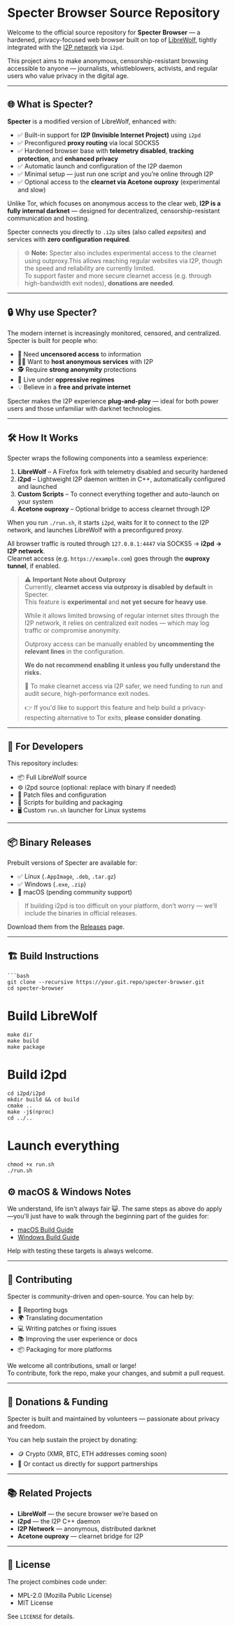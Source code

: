# Specter Browser Source Repository

Welcome to the official source repository for **Specter Browser** — a hardened, privacy-focused web browser built on top of [LibreWolf](https://librewolf.net), tightly integrated with the [I2P network](https://geti2p.net) via `i2pd`.

This project aims to make anonymous, censorship-resistant browsing accessible to anyone — journalists, whistleblowers, activists, and regular users who value privacy in the digital age.

---

## 🌐 What is Specter?

**Specter** is a modified version of LibreWolf, enhanced with:

* ✅ Built-in support for **I2P (Invisible Internet Project)** using `i2pd`
* ✅ Preconfigured **proxy routing** via local SOCKS5
* ✅ Hardened browser base with **telemetry disabled**, **tracking protection**, and **enhanced privacy**
* ✅ Automatic launch and configuration of the I2P daemon
* ✅ Minimal setup — just run one script and you’re online through I2P
* ✅ Optional access to the **clearnet via Acetone ouproxy** (experimental and slow)

Unlike Tor, which focuses on anonymous access to the clear web, **I2P is a fully internal darknet** — designed for decentralized, censorship-resistant communication and hosting.

Specter connects you directly to `.i2p` sites (also called *eepsites*) and services with **zero configuration required**.

> 🌐 **Note:** Specter also includes experimental access to the clearnet using outproxy.This allows reaching regular websites via I2P, though the speed and reliability are currently limited.  
> To support faster and more secure clearnet access (e.g. through high-bandwidth exit nodes), **donations are needed**.

---

## 🔒 Why use Specter?

The modern internet is increasingly monitored, censored, and centralized. Specter is built for people who:

* 💬 Need **uncensored access** to information
* 🧑‍💻 Want to **host anonymous services** with I2P
* 🕵️ Require **strong anonymity** protections
* 🧱 Live under **oppressive regimes**
* 💡 Believe in a **free and private internet**

Specter makes the I2P experience **plug-and-play** — ideal for both power users and those unfamiliar with darknet technologies.

---

## 🛠️ How It Works

Specter wraps the following components into a seamless experience:

1. **LibreWolf** – A Firefox fork with telemetry disabled and security hardened  
2. **i2pd** – Lightweight I2P daemon written in C++, automatically configured and launched  
3. **Custom Scripts** – To connect everything together and auto-launch on your system  
4. **Acetone ouproxy** – Optional bridge to access clearnet through I2P

When you run `./run.sh`, it starts `i2pd`, waits for it to connect to the I2P network, and launches LibreWolf with a preconfigured proxy.

All browser traffic is routed through `127.0.0.1:4447` via SOCKS5 → **i2pd → I2P network**.  
Clearnet access (e.g. `https://example.com`) goes through the **ouproxy tunnel**, if enabled.

> ⚠️ **Important Note about Outproxy**  
> Currently, **clearnet access via outproxy is disabled by default** in Specter.  
> This feature is **experimental** and **not yet secure for heavy use**.  
>  
> While it allows limited browsing of regular internet sites through the I2P network, it relies on centralized exit nodes — which may log traffic or compromise anonymity.  
>  
> Outproxy access can be manually enabled by **uncommenting the relevant lines** in the configuration.  
>  
> **We do not recommend enabling it unless you fully understand the risks.**  
>  
> 👥 To make clearnet access via I2P safer, we need funding to run and audit secure, high-performance exit nodes.  
>  
> 👉 If you'd like to support this feature and help build a privacy-respecting alternative to Tor exits, **please consider donating**.


---

## 🧠 For Developers

This repository includes:

* 📦 Full LibreWolf source  
* ⚙️ i2pd source (optional: replace with binary if needed)  
* 🧩 Patch files and configuration  
* 📁 Scripts for building and packaging  
* 🖥️ Custom `run.sh` launcher for Linux systems  

---

## 📦 Binary Releases

Prebuilt versions of Specter are available for:

* ✅ Linux (`.AppImage`, `.deb`, `.tar.gz`)  
* ✅ Windows (`.exe`, `.zip`)  
* 🚧 macOS (pending community support)  

> If building i2pd is too difficult on your platform, don’t worry — we’ll include the binaries in official releases.

Download them from the [Releases](https://your.git.repo/specter-browser/releases) page.

---

## 🏗️ Build Instructions

    ```bash
    git clone --recursive https://your.git.repo/specter-browser.git
    cd specter-browser

# Build LibreWolf
    make dir
    make build
    make package

# Build i2pd
    cd i2pd/i2pd
    mkdir build && cd build
    cmake ..
    make -j$(nproc)
    cd ../..

# Launch everything
    chmod +x run.sh
    ./run.sh
## ⚙️ macOS & Windows Notes

We understand, life isn't always fair 😺. The same steps as above do apply—you'll just have to walk through the beginning part of the guides for:

- [macOS Build Guide](https://firefox-source-docs.mozilla.org/setup/macos_build.html)  
- [Windows Build Guide](https://firefox-source-docs.mozilla.org/setup/windows_build.html)  

Help with testing these targets is always welcome.

---

## 🤝 Contributing

Specter is community-driven and open-source. You can help by:

- 🐛 Reporting bugs  
- 🌍 Translating documentation  
- 💻 Writing patches or fixing issues  
- 📚 Improving the user experience or docs  
- 📦 Packaging for more platforms  

We welcome all contributions, small or large!  
To contribute, fork the repo, make your changes, and submit a pull request.

---

## 💸 Donations & Funding

Specter is built and maintained by volunteers — passionate about privacy and freedom.

You can help sustain the project by donating:

- 🪙 Crypto (XMR, BTC, ETH addresses coming soon)  
- 🤝 Or contact us directly for support partnerships  
---

## 📚 Related Projects

- **LibreWolf** — the secure browser we’re based on  
- **i2pd** — the I2P C++ daemon  
- **I2P Network** — anonymous, distributed darknet  
- **Acetone ouproxy** — clearnet bridge for I2P  

---

## 📜 License

The project combines code under:

- MPL-2.0 (Mozilla Public License)  
- MIT License  

See `LICENSE` for details.  
